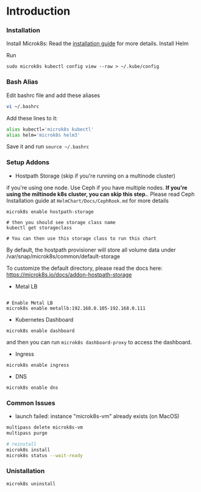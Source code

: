 # Introduction


### Installation

Install Microk8s: Read the [installation guide](https://microk8s.io/docs) for more details.
Install Helm

Run 

```
sudo microk8s kubectl config view --raw > ~/.kube/config
```


### Bash Alias

Edit bashrc file and add these aliases

```bash
vi ~/.bashrc
```


Add these lines to it: 


```bash
alias kubectl='microk8s kubectl'
alias helm='microk8s helm3'
```

Save it and run `source ~/.bashrc`

### Setup Addons

- Hostpath Storage (skip if you're running on a multinode cluster)

if you're using one node. Use Ceph if you have multiple nodes. **If you're using the miltinode k8s cluster, you can skip this step.**. Please read Ceph Installation guide at `HelmChart/Docs/CephRook.md` for more details 

```
microk8s enable hostpath-storage

# then you should see storage class name 
kubectl get storageclass

# You can then use this storage class to run this chart
```

By default, the hostpath provisioner will store all volume data under /var/snap/microk8s/common/default-storage

To customize the default directory, please read the docs here: https://microk8s.io/docs/addon-hostpath-storage


- Metal LB

```

# Enable Metal LB
microk8s enable metallb:192.168.0.105-192.168.0.111
```

- Kubernetes Dashboard

```
microk8s enable dashboard
```

and then you can run `microk8s dashboard-proxy` to access the dashboard.

- Ingress 

```
microk8s enable ingress
```

- DNS

```
microk8s enable dns
```

### Common Issues

- launch failed: instance "microk8s-vm" already exists (on MacOS)

```bash
multipass delete microk8s-vm
multipass purge

# reinstall
microk8s install
microk8s status --wait-ready
```


### Unistallation

```bash
microk8s uninstall
```